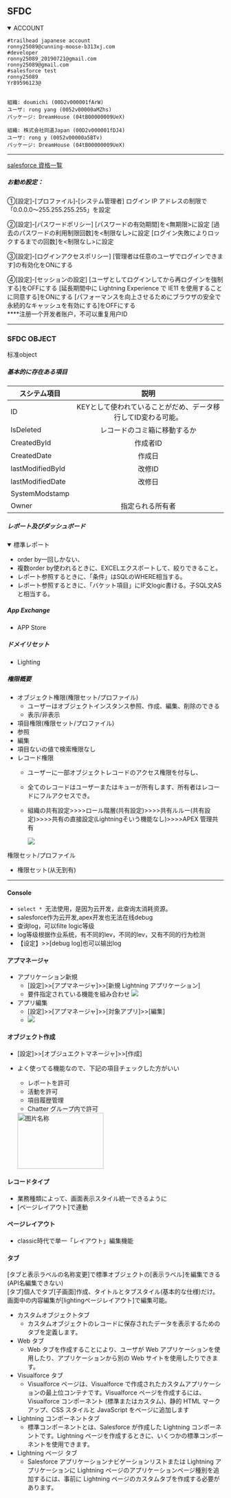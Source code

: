 ## SFDC

<details open>
<summary>ACCOUNT</summary>

```
#trailhead japanese account
ronny25089@cunning-moose-b313xj.com
#developer
ronny25089_20190721@gmail.com
ronny25089@gmail.com
#salesforce test
ronny25089
Yr89596123@


組織: doumichi (00D2v000001fArW)
ユーザ: rong yang (0052v00000aMZhs)
パッケージ: DreamHouse (04tB00000009UeX)

組織: 株式会社同道Japan (00D2v000001fDJ4)
ユーザ: rong y (0052v00000a5BTv)
パッケージ: DreamHouse (04tB00000009UeX)
```
</details>



----
[salesforce 資格一覧](http://tandc.salesforce.com/credentials)


##### お勧め設定：
①[設定]-[プロファイル]-[システム管理者]
  ログイン IP アドレスの制限で「0.0.0.0～255.255.255.255」を設定

②[設定]-[パスワードポリシー]
  [パスワードの有効期間]を<無期限>に設定
  [過去のパスワードの利用制限回数]を<制限なし>に設定
  [ログイン失敗によりロックするまでの回数]を<制限なし>に設定

③[設定]-[ログインアクセスポリシー]
  [管理者は任意のユーザでログインできます]の有効化をONにする

④[設定]-[セッションの設定]
  [ユーザとしてログインしてから再ログインを強制する]をOFFにする
  [延長期間中に Lightning Experience で IE11 を使用することに同意する]をONにする
  [パフォーマンスを向上させるためにブラウザの安全で永続的なキャッシュを有効にする]をOFFにする  
  ****注册一个开发者账户，不可以重复用户ID

-------
### SFDC OBJECT
标准object

##### 基本的に存在ある項目
スシテム項目|説明
---|:--:
ID|KEYとして使われていることがだめ、データ移行してID変わる可能。
IsDeleted|レコードのコミ箱に移動するか
CreatedById|作成者ID
CreatedDate|作成日
lastModifiedById|改修ID
lastModifiedDate|改修日
SystemModstamp|
Owner|指定られる所有者

##### レポート及びダッシュボード
<details open>
<summary>標準レポート</summary>

- order by一回しかない、
- 複数order by使われるときに、EXCELエクスポートして、絞りできること。
- レポート参照するときに、「条件」はSQLのWHERE相当する。
- レポート参照するときに、「バケット項目」にIF文logic書ける。子SQL文ASと相当する。
</details>

##### App Exchange

- APP Store

##### ドメイリセット

- Lighting

##### 権限概要

- オブジェクト権限(権限セット/プロファイル)
  - ユーザーはオブジェクトインスタンス参照、作成、編集、削除のできる
  - 表示/非表示
- 項目権限(権限セット/プロファイル)
 - 参照
 - 編集
 - 項目ないの値で検索権限なし
- レコード権限
  - ユーザーに一部オブジェクトレコードのアクセス権限を付与し、
  - 全てのレコードはユーザーまたはキューが所有します、所有者はレコードにフルアクセスでき。
  - 組織の共有設定>>>>ロール階層(共有設定)>>>>共有ルルー(共有設定)>>>>共有の直接設定(Lightningそいう機能なし)>>>>APEX 管理共有

      ![](img/WechatIMG50.png)


権限セット/プロファイル
- 権限セット(从无到有)

---
#### Console
- `select * `无法使用，是因为云开发，此查询太消耗资源。
- salesforce作为云开发,apex开发也无法在线debug
- 查询log，可以filte logic等级
- log等级根据作业系统，有不同的lev，不同的lev，又有不同的行为检测
- 【设定】>>[debug log]也可以输出log


#### アプマネージャ
- アプリケーション新規
  - [設定]>>[アプマネージャ]>>[新規 Lightning アプリケーション]
  - 要件指定されている機能を組み合わせ
  ![](img/app00.png)
- アプリ編集
  - [設定]>>[アプマネージャ]>>[対象アプリ]>>[編集]
  - [ユーザプロファイル]:ユーザによて参照権限設定
![](img/app01.png)

#### オブジェクト作成
- [設定]>>[オブジュエクトマネージャ]>>[作成]
- よく使ってる機能なので、下記の項目チェックした方がいい
  - レポートを許可
  - 活動を許可
  - 項目履歴管理
  - Chatter グループ内で許可  

  <img src="img/object00.png" width = "200" height = "130" alt="图片名称" align=center />

#### レコードタイプ
- 業務種類によって、画面表示スタイル統一できるように
- [ページレイアウト]で連動

#### ページレイアウト
- classic時代で単一「レイアウト」編集機能

#### タブ
[タブと表示ラベルの名称変更]で標準オブジェクトの[表示ラベル]を編集できる(API名編集できない)  
[タブ]個人でタブ[子画面]作成、タイトルとタブスタイル(基本的な仕様)だけ。画面中の内容編集が[lightingページレイアウト]で編集可能。
- カスタムオブジェクトタブ
  - カスタムオブジェクトのレコードに保存されたデータを表示するためのタブを定義します。
- Web タブ
  - Web タブを作成することにより、ユーザが Web アプリケーションを使用したり、アプリケーションから別の Web サイトを使用したりできます。
- Visualforce タブ
  - Visualforce ページは、Visualforce で作成されたカスタムアプリケーションの最上位コンテナです。Visualforce ページを作成するには、Visualforce コンポーネント (標準またはカスタム)、静的 HTML マークアップ、CSS スタイルと JavaScript をページに追加します
- Lightning コンポーネントタブ
  - 標準コンポーネントとは、Salesforce が作成した Lightning コンポーネントです。Lightning ページを作成するときに、いくつかの標準コンポーネントを使用できます。
- Lightning ページ タブ
  - Salesforce アプリケーションナビゲーションリストまたは Lightning アプリケーションに Lightning ページのアプリケーションページ種別を追加するには、事前に Lightning ページのカスタムタブを作成する必要があります。
